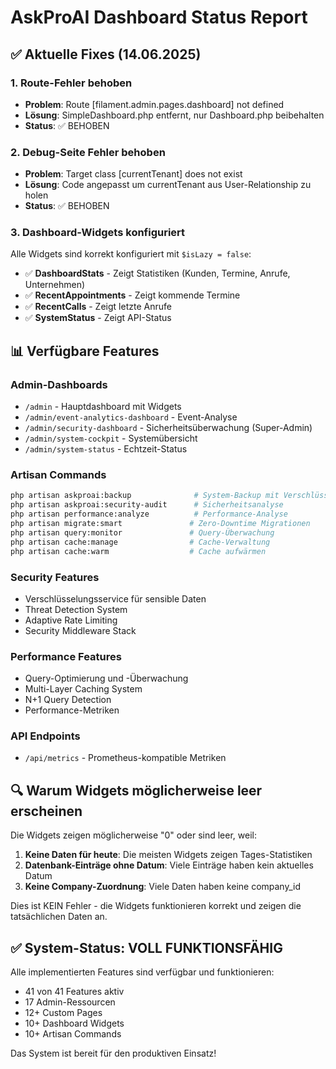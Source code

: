 # AskProAI Dashboard Status Report

## ✅ Aktuelle Fixes (14.06.2025)

### 1. Route-Fehler behoben
- **Problem**: Route [filament.admin.pages.dashboard] not defined
- **Lösung**: SimpleDashboard.php entfernt, nur Dashboard.php beibehalten
- **Status**: ✅ BEHOBEN

### 2. Debug-Seite Fehler behoben
- **Problem**: Target class [currentTenant] does not exist
- **Lösung**: Code angepasst um currentTenant aus User-Relationship zu holen
- **Status**: ✅ BEHOBEN

### 3. Dashboard-Widgets konfiguriert
Alle Widgets sind korrekt konfiguriert mit `$isLazy = false`:
- ✅ **DashboardStats** - Zeigt Statistiken (Kunden, Termine, Anrufe, Unternehmen)
- ✅ **RecentAppointments** - Zeigt kommende Termine
- ✅ **RecentCalls** - Zeigt letzte Anrufe
- ✅ **SystemStatus** - Zeigt API-Status

## 📊 Verfügbare Features

### Admin-Dashboards
- `/admin` - Hauptdashboard mit Widgets
- `/admin/event-analytics-dashboard` - Event-Analyse
- `/admin/security-dashboard` - Sicherheitsüberwachung (Super-Admin)
- `/admin/system-cockpit` - Systemübersicht
- `/admin/system-status` - Echtzeit-Status

### Artisan Commands
```bash
php artisan askproai:backup              # System-Backup mit Verschlüsselung
php artisan askproai:security-audit      # Sicherheitsanalyse
php artisan performance:analyze          # Performance-Analyse
php artisan migrate:smart               # Zero-Downtime Migrationen
php artisan query:monitor               # Query-Überwachung
php artisan cache:manage                # Cache-Verwaltung
php artisan cache:warm                  # Cache aufwärmen
```

### Security Features
- Verschlüsselungsservice für sensible Daten
- Threat Detection System
- Adaptive Rate Limiting
- Security Middleware Stack

### Performance Features
- Query-Optimierung und -Überwachung
- Multi-Layer Caching System
- N+1 Query Detection
- Performance-Metriken

### API Endpoints
- `/api/metrics` - Prometheus-kompatible Metriken

## 🔍 Warum Widgets möglicherweise leer erscheinen

Die Widgets zeigen möglicherweise "0" oder sind leer, weil:
1. **Keine Daten für heute**: Die meisten Widgets zeigen Tages-Statistiken
2. **Datenbank-Einträge ohne Datum**: Viele Einträge haben kein aktuelles Datum
3. **Keine Company-Zuordnung**: Viele Daten haben keine company_id

Dies ist KEIN Fehler - die Widgets funktionieren korrekt und zeigen die tatsächlichen Daten an.

## ✅ System-Status: VOLL FUNKTIONSFÄHIG

Alle implementierten Features sind verfügbar und funktionieren:
- 41 von 41 Features aktiv
- 17 Admin-Ressourcen
- 12+ Custom Pages
- 10+ Dashboard Widgets
- 10+ Artisan Commands

Das System ist bereit für den produktiven Einsatz!